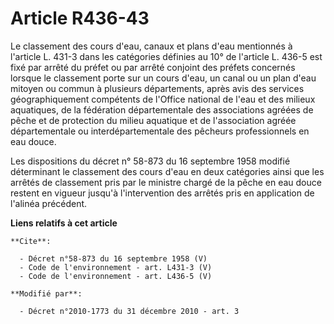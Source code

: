 # Article R436-43

Le classement des cours d'eau, canaux et plans d'eau mentionnés à l'article L. 431-3 dans les catégories définies au 10° de
l'article L. 436-5 est fixé par arrêté du préfet ou par arrêté conjoint des préfets concernés lorsque le classement porte sur
un cours d'eau, un canal ou un plan d'eau mitoyen ou commun à plusieurs départements, après avis des services
géographiquement compétents de l'Office national de l'eau et des milieux aquatiques, de la fédération départementale des
associations agréées de pêche et de protection du milieu aquatique et de l'association agréée départementale ou
interdépartementale des pêcheurs professionnels en eau douce. 

Les dispositions du décret n° 58-873 du 16 septembre 1958 modifié déterminant le classement des cours d'eau en deux
catégories ainsi que les arrêtés de classement pris par le ministre chargé de la pêche en eau douce restent en vigueur
jusqu'à l'intervention des arrêtés pris en application de l'alinéa précédent.

**Liens relatifs à cet article**

	**Cite**:

	  - Décret n°58-873 du 16 septembre 1958 (V)
	  - Code de l'environnement - art. L431-3 (V)
	  - Code de l'environnement - art. L436-5 (V)

	**Modifié par**:

	  - Décret n°2010-1773 du 31 décembre 2010 - art. 3
